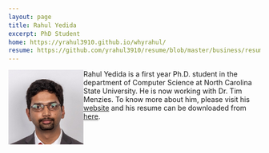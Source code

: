 ```yaml
---
layout: page
title: Rahul Yedida
excerpt: PhD Student
home: https://yrahul3910.github.io/whyrahul/
resume: https://github.com/yrahul3910/resume/blob/master/business/resume.pdf
---
```



<img align="left" width="150" src="/img/Rahul_Yedida.jpg">
Rahul Yedida is a first year Ph.D. student in the department of Computer Science at North Carolina State University. He is now working with Dr. Tim Menzies. To know more about him, please visit his <a href="https://yrahul3910.github.io/whyrahul/">website</a> and his resume can be downloaded from <a href="https://github.com/yrahul3910/resume/blob/master/business/resume.pdf">here</a>.
